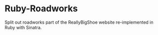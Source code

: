 # Ruby-Roadworks

Split out roadworks part of the ReallyBigShoe website re-implemented in Ruby with Sinatra.

